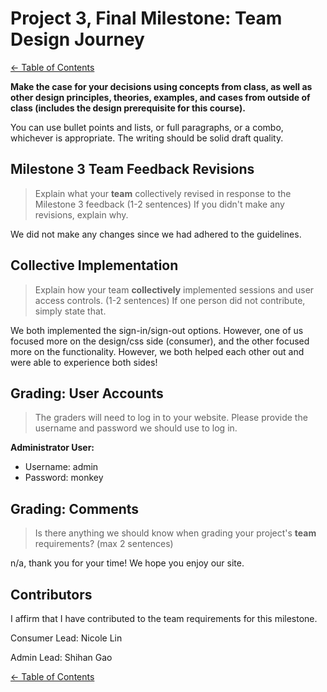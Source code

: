 # Project 3, Final Milestone: **Team** Design Journey

[← Table of Contents](design-journey.md)

**Make the case for your decisions using concepts from class, as well as other design principles, theories, examples, and cases from outside of class (includes the design prerequisite for this course).**

You can use bullet points and lists, or full paragraphs, or a combo, whichever is appropriate. The writing should be solid draft quality.


## Milestone 3 Team Feedback Revisions
> Explain what your **team** collectively revised in response to the Milestone 3 feedback (1-2 sentences)
> If you didn't make any revisions, explain why.

We did not make any changes since we had adhered to the guidelines.

## Collective Implementation
> Explain how your team **collectively** implemented sessions and user access controls. (1-2 sentences)
> If one person did not contribute, simply state that.

We both implemented the sign-in/sign-out options. However, one of us focused more on the design/css side (consumer), and the other focused more on the functionality. However, we both helped each other out and were able to experience both sides!


## Grading: User Accounts
> The graders will need to log in to your website.
> Please provide the username and password we should use to log in.

**Administrator User:**

- Username: admin
- Password: monkey


## Grading: Comments
> Is there anything we should know when grading your project's **team** requirements? (max 2 sentences)

n/a, thank you for your time! We hope you enjoy our site.


## Contributors

I affirm that I have contributed to the team requirements for this milestone.

Consumer Lead: Nicole Lin

Admin Lead: Shihan Gao


[← Table of Contents](design-journey.md)
